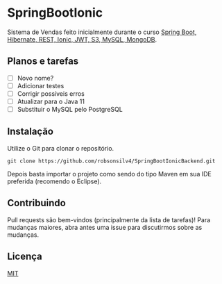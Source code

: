 # SpringBootIonic

Sistema de Vendas feito inicialmente durante o curso [Spring Boot, Hibernate, REST, Ionic, JWT, S3, MySQL, MongoDB](https://www.udemy.com/spring-boot-ionic/).

## Planos e tarefas
- [ ] Novo nome?
- [ ] Adicionar testes
- [ ] Corrigir possíveis erros
- [ ] Atualizar para o Java 11
- [ ] Substituir o MySQL pelo PostgreSQL 

## Instalação

Utilize o Git para clonar o repositório.

```
git clone https://github.com/robsonsilv4/SpringBootIonicBackend.git
```

Depois basta importar o projeto como sendo do tipo Maven em sua IDE preferida (recomendo o Eclipse).

## Contribuindo
Pull requests são bem-vindos (principalmente da lista de tarefas)! Para mudanças maiores, abra antes uma issue para discutirmos sobre as mudanças.

## Licença
[MIT](https://github.com/robsonsilv4/SpringBootIonicBackend/blob/master/LICENSE)
